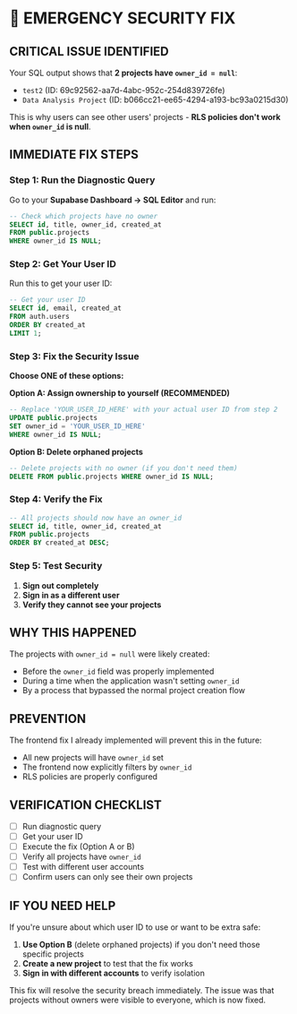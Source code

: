 # 🚨 EMERGENCY SECURITY FIX

## **CRITICAL ISSUE IDENTIFIED**

Your SQL output shows that **2 projects have `owner_id = null`**:
- `test2` (ID: 69c92562-aa7d-4abc-952c-254d839726fe)
- `Data Analysis Project` (ID: b066cc21-ee65-4294-a193-bc93a0215d30)

This is why users can see other users' projects - **RLS policies don't work when `owner_id` is null**.

## **IMMEDIATE FIX STEPS**

### **Step 1: Run the Diagnostic Query**
Go to your **Supabase Dashboard → SQL Editor** and run:

```sql
-- Check which projects have no owner
SELECT id, title, owner_id, created_at 
FROM public.projects 
WHERE owner_id IS NULL;
```

### **Step 2: Get Your User ID**
Run this to get your user ID:

```sql
-- Get your user ID
SELECT id, email, created_at 
FROM auth.users 
ORDER BY created_at 
LIMIT 1;
```

### **Step 3: Fix the Security Issue**
**Choose ONE of these options:**

**Option A: Assign ownership to yourself (RECOMMENDED)**
```sql
-- Replace 'YOUR_USER_ID_HERE' with your actual user ID from step 2
UPDATE public.projects 
SET owner_id = 'YOUR_USER_ID_HERE'
WHERE owner_id IS NULL;
```

**Option B: Delete orphaned projects**
```sql
-- Delete projects with no owner (if you don't need them)
DELETE FROM public.projects WHERE owner_id IS NULL;
```

### **Step 4: Verify the Fix**
```sql
-- All projects should now have an owner_id
SELECT id, title, owner_id, created_at 
FROM public.projects 
ORDER BY created_at DESC;
```

### **Step 5: Test Security**
1. **Sign out completely**
2. **Sign in as a different user**
3. **Verify they cannot see your projects**

## **WHY THIS HAPPENED**

The projects with `owner_id = null` were likely created:
- Before the `owner_id` field was properly implemented
- During a time when the application wasn't setting `owner_id`
- By a process that bypassed the normal project creation flow

## **PREVENTION**

The frontend fix I already implemented will prevent this in the future:
- All new projects will have `owner_id` set
- The frontend now explicitly filters by `owner_id`
- RLS policies are properly configured

## **VERIFICATION CHECKLIST**

- [ ] Run diagnostic query
- [ ] Get your user ID
- [ ] Execute the fix (Option A or B)
- [ ] Verify all projects have `owner_id`
- [ ] Test with different user accounts
- [ ] Confirm users can only see their own projects

## **IF YOU NEED HELP**

If you're unsure about which user ID to use or want to be extra safe:

1. **Use Option B** (delete orphaned projects) if you don't need those specific projects
2. **Create a new project** to test that the fix works
3. **Sign in with different accounts** to verify isolation

This fix will resolve the security breach immediately. The issue was that projects without owners were visible to everyone, which is now fixed.

